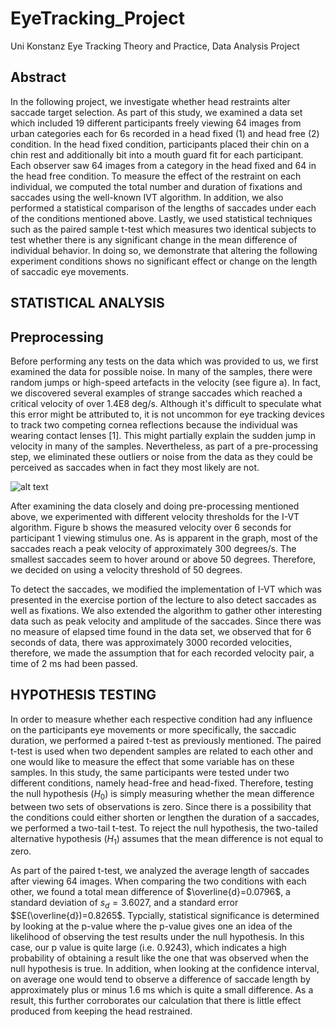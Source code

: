 # EyeTracking_Project
Uni Konstanz Eye Tracking Theory and Practice, Data Analysis Project 

## Abstract
In the following project, we investigate whether head restraints alter saccade target selection. As part of this study, we examined a data set which included 19 different participants freely viewing 64 images from urban categories each for 6s recorded in a head fixed (1) and head free (2) condition. In the head fixed condition, participants placed their chin on a chin rest and additionally bit into a mouth guard fit for each participant. Each observer saw 64 images from a category in the head fixed and 64 in the head free condition. To measure the effect of the restraint on each individual, we computed the total number and duration of fixations and saccades using the well-known IVT algorithm. In addition, we also performed a statistical comparison of the lengths of saccades under each of the conditions mentioned above. Lastly, we used statistical techniques such as the paired sample t-test which measures two identical subjects to test whether there is any significant change in the mean difference of individual behavior. In doing so, we demonstrate that altering the following experiment conditions shows no significant effect or change on the length of saccadic eye movements.

## STATISTICAL ANALYSIS

## Preprocessing
Before performing any tests on the data which was provided to us, we first examined the data for possible noise. In many of the samples, there were random jumps or high-speed artefacts in the velocity (see figure a). In fact, we discovered several examples of strange saccades which reached a critical velocity of over 1.4E8 deg/s. Although it's difficult to speculate what this error might be attributed to, it is not uncommon for eye tracking devices to track two competing cornea reflections because the individual was wearing contact lenses [1]. This might partially explain the sudden jump in velocity in many of the samples. Nevertheless, as part of a pre-processing step, we eliminated these outliers or noise from the data as they could be perceived as saccades when in fact they most likely are not. 

![alt text](https://github.com/[adam-norris]/[EyeTracking_Porject]/blob/[master]/velocityLineChart.jpg?raw=true)


After examining the data closely and doing pre-processing mentioned above, we experimented with different velocity thresholds for the I-VT algorithm. Figure b shows the measured velocity over 6 seconds for participant 1 viewing stimulus one. As is apparent in the graph, most of the saccades reach a peak velocity of approximately 300 degrees/s. The smallest saccades seem to hover around or above 50 degrees. Therefore, we decided on using a velocity threshold of 50 degrees.

To detect the saccades, we modified the implementation of I-VT which was presented in the exercise portion of the lecture to also detect saccades as well as fixations. We also extended the algorithm to gather other interesting data such as peak velocity and amplitude of the saccades. Since there was no measure of elapsed time found in the data set, we observed that for 6 seconds of data, there was approximately 3000 recorded velocities, therefore, we made the assumption that for each recorded velocity pair, a time of 2 ms had been passed.

## HYPOTHESIS TESTING
In order to measure whether each respective condition had any influence on the participants eye movements or more specifically, the saccadic duration, we performed a paired t-test as previously mentioned. The paired t-test is used when two dependent samples are related to each other and one would like to measure the effect that some variable has on these samples. In this study, the same participants were tested under two different conditions, namely head-free and head-fixed. Therefore, testing the null hypothesis ($H_0$) is simply measuring whether the mean difference between two sets of observations is zero. Since there is a possibility that the conditions could either shorten or lengthen the duration of a saccades, we performed a two-tail t-test. To reject the null hypothesis, the two-tailed alternative hypothesis ($H_1$) assumes that the mean difference is not equal to zero.

As part of the paired t-test, we analyzed the average length of saccades after viewing 64 images. When comparing the two conditions with each other, we found a total mean difference of $\overline{d}=0.0796$, a standard deviation of  $s_{d}=3.6027$, and a standard error $SE(\overline{d})=0.8265$. Typcially, statistical significance is determined by looking at the p-value where the p-value gives one an idea of the likelihood of observing the test results under the null hypothesis. In this case, our p value is quite large (i.e. 0.9243), which indicates a high probability of obtaining a result like the one that was observed when the null hypothesis is true. In addition, when looking at the confidence interval, on average one would tend to observe a difference of saccade length by approximately plus or minus 1.6 ms which is quite a small difference. As a result, this further corroborates our calculation that there is little effect produced from keeping the head restrained. 


